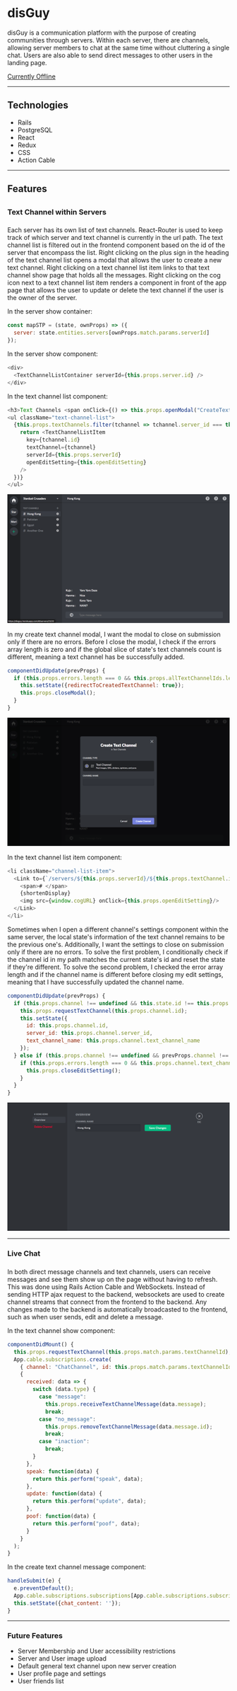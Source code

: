 # disGuy

disGuy is a communication platform with the purpose of creating communities through servers. Within each server, there are channels, allowing server members to chat at the same time without cluttering a single chat. Users are also able to send direct messages to other users in the landing page.

[Currently Offline](https://disguy.herokuapp.com/#/)

------
## Technologies

* Rails
* PostgreSQL
* React
* Redux
* CSS
* Action Cable

------
## Features
##
### Text Channel within Servers
###
Each server has its own list of text channels. React-Router is used to keep track of which server and text channel is currently in the url path. The text channel list is filtered out in the frontend component based on the id of the server that encompass the list. Right clicking on the plus sign in the heading of the text channel list opens a modal that allows the user to create a new text channel. Right clicking on a text channel list item links to that text channel show page that holds all the messages. Right clicking on the cog icon next to a text channel list item renders a component in front of the app page that allows the user to update or delete the text channel if the user is the owner of the server.

In the server show container:
```javascript
const mapSTP = (state, ownProps) => ({
  server: state.entities.servers[ownProps.match.params.serverId]
});
```

In the server show component:
```javascript
<div>
  <TextChannelListContainer serverId={this.props.server.id} />
</div>
```

In the text channel list component:
```javascript
<h3>Text Channels <span onClick={() => this.props.openModal("CreateTextChannel")} className="add-text-channel">+</span></h3>
<ul className="text-channel-list">
  {this.props.textChannels.filter(tchannel => tchannel.server_id === this.props.serverId).map(tchannel => {
    return <TextChannelListItem 
      key={tchannel.id} 
      textChannel={tchannel} 
      serverId={this.props.serverId}
      openEditSetting={this.openEditSetting}
    />
  })}
</ul>
```
![text channel index and show](https://github.com/hongchris96/disGuy/blob/main/readme_images/text_channel_list_show.png)

In my create text channel modal, I want the modal to close on submission only if there are no errors. Before I close the modal, I check if the errors array length is zero and if the global slice of state's text channels count is different, meaning a text channel has be successfully added. 
```javascript
componentDidUpdate(prevProps) {
  if (this.props.errors.length === 0 && this.props.allTextChannelIds.length !== prevProps.allTextChannelIds.length) {
    this.setState({redirectToCreatedTextChannel: true});
    this.props.closeModal();
  }
}
```

![text channel create](https://github.com/hongchris96/disGuy/blob/main/readme_images/create_text_channel.png)

In the text channel list item component:
```javascript
<li className="channel-list-item">
  <Link to={`/servers/${this.props.serverId}/${this.props.textChannel.id}`}>
    <span># </span>
    {shortenDisplay}
    <img src={window.cogURL} onClick={this.props.openEditSetting}/>
  </Link>
</li>
```

Sometimes when I open a different channel's settings component within the same server, the local state's information of the text channel remains to be the previous one's. Additionally, I want the settings to close on submission only if there are no errors. To solve the first problem, I conditionally check if the channel id in my path matches the current state's id and reset the state if they're different. To solve the second problem, I checked the error array length and if the channel name is different before closing my edit settings, meaning that I have successfully updated the channel name.
```javascript
componentDidUpdate(prevProps) {
  if (this.props.channel !== undefined && this.state.id !== this.props.channel.id) {
    this.props.requestTextChannel(this.props.channel.id);
    this.setState({
      id: this.props.channel.id,
      server_id: this.props.channel.server_id,
      text_channel_name: this.props.channel.text_channel_name
    });
  } else if (this.props.channel !== undefined && prevProps.channel !== undefined) {
    if (this.props.errors.length === 0 && this.props.channel.text_channel_name !== prevProps.channel.text_channel_name) {
      this.props.closeEditSetting();
    }
  }
}
```

![text channel update and destroy](https://github.com/hongchris96/disGuy/blob/main/readme_images/text_channel_edit_delete.png)

------
### Live Chat
###
In both direct message channels and text channels, users can receive messages and see them show up on the page without having to refresh. This was done using Rails Action Cable and WebSockets. Instead of sending HTTP ajax request to the backend, websockets are used to create channel streams that connect from the frontend to the backend. Any changes made to the backend is automatically broadcasted to the frontend, such as when user sends, edit and delete a message.

In the text channel show component:
```javascript
componentDidMount() {
  this.props.requestTextChannel(this.props.match.params.textChannelId);
  App.cable.subscriptions.create(
    { channel: "ChatChannel", id: this.props.match.params.textChannelId, type: 'text_channel'},
    {
      received: data => {
        switch (data.type) {
          case "message":
            this.props.receiveTextChannelMessage(data.message);
            break;
          case "no_message":
            this.props.removeTextChannelMessage(data.message.id);
            break;
          case "inaction":
            break;
        }
      },
      speak: function(data) {
        return this.perform("speak", data);
      },
      update: function(data) {
        return this.perform("update", data);
      },
      poof: function(data) {
        return this.perform("poof", data);
      }
    }
  );
}
```

In the create text channel message component:
```javascript
handleSubmit(e) {
  e.preventDefault();
  App.cable.subscriptions.subscriptions[App.cable.subscriptions.subscriptions.length-1].speak({ message: this.state });
  this.setState({chat_content: ''});
}
```

------
### Future Features

* Server Membership and User accessibility restrictions 
* Server and User image upload
* Default general text channel upon new server creation
* User profile page and settings
* User friends list

